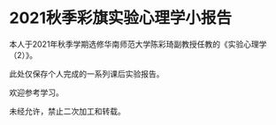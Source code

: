 # 2021秋季彩旗实验心理学小报告

本人于2021年秋季学期选修华南师范大学陈彩琦副教授任教的《实验心理学（2）》。

此处仅保存个人完成的一系列课后实验报告。

欢迎参考学习。

未经允许，禁止二次加工和转载。
